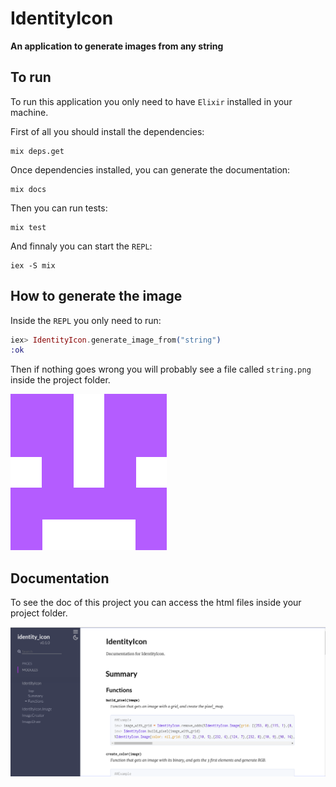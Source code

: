 # IdentityIcon

**An application to generate images from any string**

## To run

To run this application you only need to have `Elixir` installed in your machine.

First of all you should install the dependencies:

```shell
mix deps.get
```
Once dependencies installed, you can generate the documentation:

```shell
mix docs
```

Then you can run tests:

```shell
mix test
```

And finnaly you can start the `REPL`:

```shell
iex -S mix
```

## How to generate the image

Inside the `REPL` you only need to run:

```elixir
iex> IdentityIcon.generate_image_from("string")
:ok
```

Then if nothing goes wrong you will probably see a file called `string.png` inside the project folder.

![Screenshot](string.png)



## Documentation

To see the doc of this project you can access the html files inside your project folder.

![Screenshot](doc.png)

